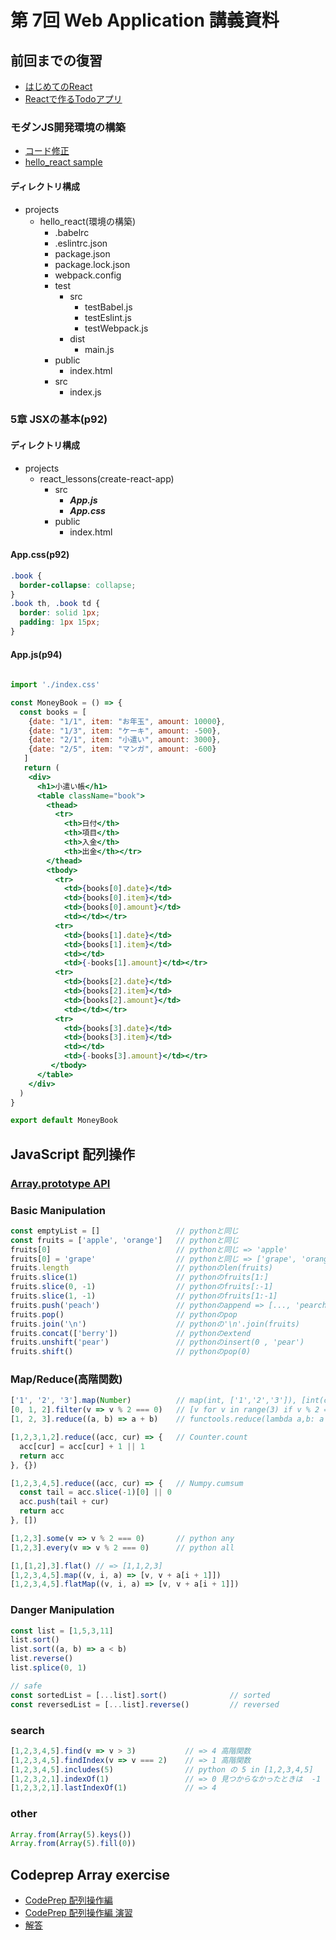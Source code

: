 # 第 7回 Web Application 講義資料

## 前回までの復習

- [はじめてのReact](https://codeprep.jp/books/104)
- [Reactで作るTodoアプリ](https://codeprep.jp/books/116)

### モダンJS開発環境の構築

- [コード修正](./fixedsamplecode.md)
- [hello_react sample](../sample/hello_react)

#### ディレクトリ構成

- projects
  - hello_react(環境の構築)
    - .babelrc
    - .eslintrc.json
    - package.json
    - package.lock.json
    - webpack.config
    - test
      - src
        - testBabel.js
        - testEslint.js
        - testWebpack.js
      - dist
        - main.js
    - public
      - index.html
    - src
      - index.js


### 5章 JSXの基本(p92)

#### ディレクトリ構成

- projects
  - react_lessons(create-react-app)
    - src
      - ***App.js***
      - ***App.css***
    - public
      - index.html

#### App.css(p92)

```css
.book {
  border-collapse: collapse;
}
.book th, .book td {
  border: solid 1px;
  padding: 1px 15px;
}
```

#### App.js(p94)

```jsx
 
import './index.css'

const MoneyBook = () => {
  const books = [
    {date: "1/1", item: "お年玉", amount: 10000},
    {date: "1/3", item: "ケーキ", amount: -500},
    {date: "2/1", item: "小遣い", amount: 3000},
    {date: "2/5", item: "マンガ", amount: -600}
   ]
   return (
    <div>
      <h1>小遣い帳</h1>
      <table className="book">
        <thead>
          <tr>
            <th>日付</th>
            <th>項目</th>
            <th>入金</th>
            <th>出金</th></tr>
        </thead>
        <tbody>
          <tr>
            <td>{books[0].date}</td>
            <td>{books[0].item}</td>
            <td>{books[0].amount}</td>
            <td></td></tr>
          <tr>
            <td>{books[1].date}</td>
            <td>{books[1].item}</td>
            <td></td>
            <td>{-books[1].amount}</td></tr>
          <tr>
            <td>{books[2].date}</td>
            <td>{books[2].item}</td>
            <td>{books[2].amount}</td>
            <td></td></tr>
          <tr>
            <td>{books[3].date}</td>
            <td>{books[3].item}</td>
            <td></td>
            <td>{-books[3].amount}</td></tr>
         </tbody>
      </table>
    </div>
  )
}

export default MoneyBook
```

## JavaScript 配列操作

### [Array.prototype API](https://developer.mozilla.org/ja/docs/Web/JavaScript/Reference/Global_Objects/Array)

### Basic Manipulation

```js
const emptyList = []                 // pythonと同じ
const fruits = ['apple', 'orange']   // pythonと同じ
fruits[0]                            // pythonと同じ => 'apple'
fruits[0] = 'grape'                  // pythonと同じ => ['grape', 'orange]
fruits.length                        // pythonのlen(fruits)
fruits.slice(1)                      // pythonのfruits[1:]
fruits.slice(0, -1)                  // pythonのfruits[:-1]
fruits.slice(1, -1)                  // pythonのfruits[1:-1]
fruits.push('peach')                 // pythonのappend => [..., 'pearch']
fruits.pop()                         // pythonのpop
fruits.join('\n')                    // pythonの'\n'.join(fruits)
fruits.concat(['berry'])             // pythonのextend
fruits.unshift('pear')               // pythonのinsert(0 , 'pear') 
fruits.shift()                       // pythonのpop(0)
```

### Map/Reduce(高階関数)

```js
['1', '2', '3'].map(Number)          // map(int, ['1','2','3']), [int(c) for c in '123']
[0, 1, 2].filter(v => v % 2 === 0)   // [v for v in range(3) if v % 2 == 0]
[1, 2, 3].reduce((a, b) => a + b)    // functools.reduce(lambda a,b: a + b, range(1, 4))

[1,2,3,1,2].reduce((acc, cur) => {   // Counter.count
  acc[cur] = acc[cur] + 1 || 1
  return acc
}, {})

[1,2,3,4,5].reduce((acc, cur) => {   // Numpy.cumsum
  const tail = acc.slice(-1)[0] || 0
  acc.push(tail + cur)
  return acc    
}, [])

[1,2,3].some(v => v % 2 === 0)       // python any
[1,2,3].every(v => v % 2 === 0)      // python all

[1,[1,2],3].flat() // => [1,1,2,3]
[1,2,3,4,5].map((v, i, a) => [v, v + a[i + 1]])
[1,2,3,4,5].flatMap((v, i, a) => [v, v + a[i + 1]])


```

### Danger Manipulation

```js
const list = [1,5,3,11]
list.sort()
list.sort((a, b) => a < b)
list.reverse()
list.splice(0, 1)

// safe
const sortedList = [...list].sort()              // sorted
const reversedList = [...list].reverse()         // reversed
```

### search

```js
[1,2,3,4,5].find(v => v > 3)           // => 4 高階関数
[1,2,3,4,5].findIndex(v => v === 2)    // => 1 高階関数
[1,2,3,4,5].includes(5)                // python の 5 in [1,2,3,4,5]
[1,2,3,2,1].indexOf(1)                 // => 0 見つからなかったときは  -1
[1,2,3,2,1].lastIndexOf(1)             // => 4 
```

### other

```js
Array.from(Array(5).keys())
Array.from(Array(5).fill(0))

```

## Codeprep Array exercise

- [CodePrep 配列操作編](https://codeprep.jp/books/54)
- [CodePrep 配列操作編 演習](https://codeprep.jp/books/105)
- [解答](./codeprep_array.md)
